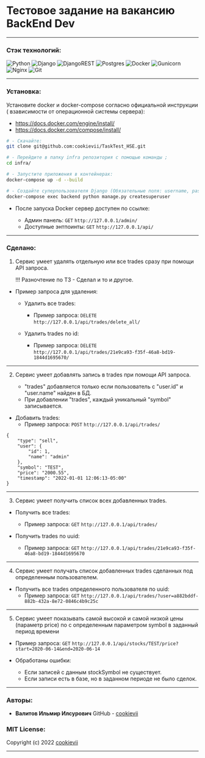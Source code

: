 # Тестовое задание на вакансию BackEnd Dev

----------

### Стэк технологий:

![Python](https://img.shields.io/badge/python-3670A0?style=for-the-badge&logo=python&logoColor=ffdd54)
![Django](https://img.shields.io/badge/django-%23092E20.svg?style=for-the-badge&logo=django&logoColor=white)
![DjangoREST](https://img.shields.io/badge/DJANGO-REST-ff1709?style=for-the-badge&logo=django&logoColor=white&color=ff1709&labelColor=gray)
![Postgres](https://img.shields.io/badge/postgres-%23316192.svg?style=for-the-badge&logo=postgresql&logoColor=white)
![Docker](https://img.shields.io/badge/docker-%230db7ed.svg?style=for-the-badge&logo=docker&logoColor=white)
![Gunicorn](https://img.shields.io/badge/gunicorn-%298729.svg?style=for-the-badge&logo=gunicorn&logoColor=white)
![Nginx](https://img.shields.io/badge/nginx-%23009639.svg?style=for-the-badge&logo=nginx&logoColor=white)
![Git](https://img.shields.io/badge/git-%23F05033.svg?style=for-the-badge&logo=git&logoColor=white)

----------

### Установка:

Установите docker и docker-compose согласно официальной инструкции (
взависимости от операционной системы сервера):

- https://docs.docker.com/engine/install/
- https://docs.docker.com/compose/install/

```bash
# - Cкачайте:
git clone git@github.com:cookievii/TaskTest_HSE.git

# - Перейдите в папку infra репозитория с помощью команды ;
cd infra/

# - Запустите приложения в контейнерах:
docker-compose up -d --build

# - Создайте суперпользователя Django (Обязательные поля: username, password):
docker-compose exec backend python manage.py createsuperuser
```

 * После запуска Docker сервер доступен по ссылке:

   * Админ панель: ```GET``` ```http://127.0.0.1/admin/```
   * Доступные энтпоинты: ```GET``` ```http://127.0.0.1/api/```

----------

### Сделано:

1) Сервис умеет удалять отдельную или все trades сразу при помощи API запроса.

   !!! Разночтение по ТЗ - Сделал и то и другое.

* Пример запроса для удаления:
    * Удалить все trades:
        * Пример
          запроса: ```DELETE``` ```http://127.0.0.1/api/trades/delete_all/```

    * Удалить trades по id:
        * Пример
          запроса: ```DELETE``` ```http://127.0.0.1/api/trades/21e9ca93-f35f-46a8-bd19-1844d1695670/```

----------

2) Сервис умеет добавлять запись в trades при помощи API запроса.

    * "trades" добавляется только если пользователь с "user.id" и "user.name"
      найден в БД.
    * При добавлении "trades", каждый уникальный "symbol" записывается.


* Добавить trades:
    * Пример запроса: ```POST``` ```http://127.0.0.1/api/trades/```

````
{
    "type": "sell",
    "user": {
        "id": 1,
        "name": "admin"
    },
    "symbol": "TEST",
    "price": "2000.55",
    "timestamp": "2022-01-01 12:06:13-05:00"
}
````

----------

3) Сервис умеет получить список всех добавленных trades.

* Получить все trades:
    * Пример запроса: ```GET``` ```http://127.0.0.1/api/trades/```

* Получить trades по uuid:
    * Пример
      запроса: ```GET``` ```http://127.0.0.1/api/trades/21e9ca93-f35f-46a8-bd19-1844d1695670```

----------

4) Сервис умеет получать список добавленных trades
   сделанных под определенным пользователем.

* Получить все trades определенного пользователя по uuid:
    * Пример
      запроса: ```GET``` ```http://127.0.0.1/api/trades/?user=a882bddf-882b-432a-8e72-0846c4b9c25c```

----------

5) Сервис умеет показывать самой высокой и самой низкой цены
   (параметр price) по c определенным параметром symbol в заданный период
   времени


* Пример
  запроса: ```GET``` ```http://127.0.0.1/api/stocks/TEST/price?start=2020-06-14&end=2020-06-14```


* Обработаны ошибки:
    * Если записей с данным stockSymbol не существует.
    * Если записи есть в базе, но в заданном периоде не было сделок.

----------

### Авторы:

* **Валитов Ильмир Илсурович**
  GitHub - [cookievii](https://github.com/cookievii)

### MIT License:

Copyright (c) 2022 [cookievii](https://github.com/cookievii)

----------
